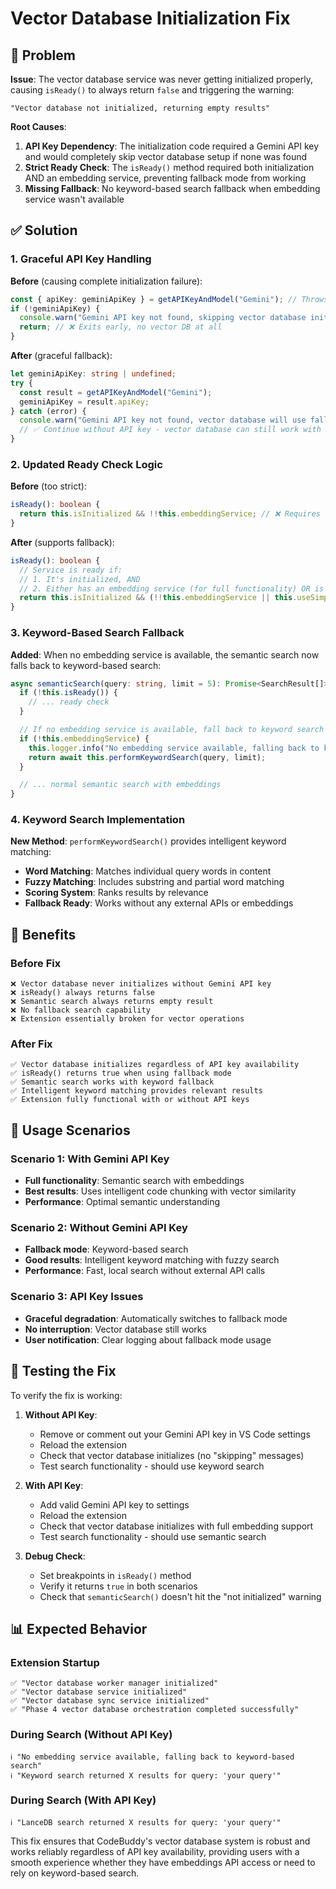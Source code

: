 # Vector Database Initialization Fix

## 🎯 Problem

**Issue**: The vector database service was never getting initialized properly, causing `isReady()` to always return `false` and triggering the warning:

```
"Vector database not initialized, returning empty results"
```

**Root Causes**:

1. **API Key Dependency**: The initialization code required a Gemini API key and would completely skip vector database setup if none was found
2. **Strict Ready Check**: The `isReady()` method required both initialization AND an embedding service, preventing fallback mode from working
3. **Missing Fallback**: No keyword-based search fallback when embedding service wasn't available

## ✅ Solution

### 1. Graceful API Key Handling

**Before** (causing complete initialization failure):

```typescript
const { apiKey: geminiApiKey } = getAPIKeyAndModel("Gemini"); // Throws error if no key
if (!geminiApiKey) {
  console.warn("Gemini API key not found, skipping vector database initialization");
  return; // ❌ Exits early, no vector DB at all
}
```

**After** (graceful fallback):

```typescript
let geminiApiKey: string | undefined;
try {
  const result = getAPIKeyAndModel("Gemini");
  geminiApiKey = result.apiKey;
} catch (error) {
  console.warn("Gemini API key not found, vector database will use fallback mode:", error);
  // ✅ Continue without API key - vector database can still work with SimpleVectorStore fallback
}
```

### 2. Updated Ready Check Logic

**Before** (too strict):

```typescript
isReady(): boolean {
  return this.isInitialized && !!this.embeddingService; // ❌ Requires embedding service
}
```

**After** (supports fallback):

```typescript
isReady(): boolean {
  // Service is ready if:
  // 1. It's initialized, AND
  // 2. Either has an embedding service (for full functionality) OR is using SimpleVectorStore fallback
  return this.isInitialized && (!!this.embeddingService || this.useSimpleStore);
}
```

### 3. Keyword-Based Search Fallback

**Added**: When no embedding service is available, the semantic search now falls back to keyword-based search:

```typescript
async semanticSearch(query: string, limit = 5): Promise<SearchResult[]> {
  if (!this.isReady()) {
    // ... ready check
  }

  // If no embedding service is available, fall back to keyword search
  if (!this.embeddingService) {
    this.logger.info("No embedding service available, falling back to keyword-based search");
    return await this.performKeywordSearch(query, limit);
  }

  // ... normal semantic search with embeddings
}
```

### 4. Keyword Search Implementation

**New Method**: `performKeywordSearch()` provides intelligent keyword matching:

- **Word Matching**: Matches individual query words in content
- **Fuzzy Matching**: Includes substring and partial word matching
- **Scoring System**: Ranks results by relevance
- **Fallback Ready**: Works without any external APIs or embeddings

## 🚀 Benefits

### Before Fix

```
❌ Vector database never initializes without Gemini API key
❌ isReady() always returns false
❌ Semantic search always returns empty result
❌ No fallback search capability
❌ Extension essentially broken for vector operations
```

### After Fix

```
✅ Vector database initializes regardless of API key availability
✅ isReady() returns true when using fallback mode
✅ Semantic search works with keyword fallback
✅ Intelligent keyword matching provides relevant results
✅ Extension fully functional with or without API keys
```

## 🔧 Usage Scenarios

### Scenario 1: With Gemini API Key

- **Full functionality**: Semantic search with embeddings
- **Best results**: Uses intelligent code chunking with vector similarity
- **Performance**: Optimal semantic understanding

### Scenario 2: Without Gemini API Key

- **Fallback mode**: Keyword-based search
- **Good results**: Intelligent keyword matching with fuzzy search
- **Performance**: Fast, local search without external API calls

### Scenario 3: API Key Issues

- **Graceful degradation**: Automatically switches to fallback mode
- **No interruption**: Vector database still works
- **User notification**: Clear logging about fallback mode usage

## 🧪 Testing the Fix

To verify the fix is working:

1. **Without API Key**:

   - Remove or comment out your Gemini API key in VS Code settings
   - Reload the extension
   - Check that vector database initializes (no "skipping" messages)
   - Test search functionality - should use keyword search

2. **With API Key**:

   - Add valid Gemini API key to settings
   - Reload the extension
   - Check that vector database initializes with full embedding support
   - Test search functionality - should use semantic search

3. **Debug Check**:
   - Set breakpoints in `isReady()` method
   - Verify it returns `true` in both scenarios
   - Check that `semanticSearch()` doesn't hit the "not initialized" warning

## 📊 Expected Behavior

### Extension Startup

```
✅ "Vector database worker manager initialized"
✅ "Vector database service initialized"
✅ "Vector database sync service initialized"
✅ "Phase 4 vector database orchestration completed successfully"
```

### During Search (Without API Key)

```
ℹ️ "No embedding service available, falling back to keyword-based search"
ℹ️ "Keyword search returned X results for query: 'your query'"
```

### During Search (With API Key)

```
ℹ️ "LanceDB search returned X results for query: 'your query'"
```

This fix ensures that CodeBuddy's vector database system is robust and works reliably regardless of API key availability, providing users with a smooth experience whether they have embeddings API access or need to rely on keyword-based search.
